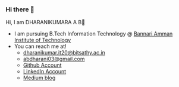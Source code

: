 ### Hi there 👋

Hi, I am DHARANIKUMARA A B👋
- I am pursuing B.Tech Information Technology @ [Bannari Amman Institute of Technology](https://www.bitsathy.ac.in/)
- You can reach me at!<br>
  - dharanikumar.it20@bitsathy.ac.in
  - abdharani03@gmail.com
  - [Github Account](https://github.com/DHARANIKUMAR-A-B)<br>
  - [LinkedIn Account](https://www.linkedin.com/in/dharanikumar-a-b-a27ba8212/)<br>
  - [Medium blog](https://medium.com/@abdharani03)<br>
